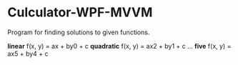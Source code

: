 # Culculator-WPF-MVVM
Program for finding solutions to given functions.

**linear**  f(x, y) = ax + by0 + c
**quadratic** f(x, y) = ax2 + by1 + c
...
**five**  f(x, y) = ax5 + by4 + c
